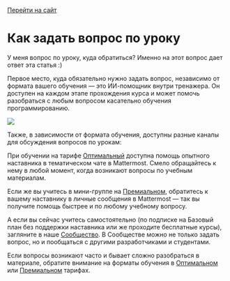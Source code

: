 [Перейти на сайт](https://ru.hexlet.io)

# Как задать вопрос по уроку

У меня вопрос по уроку, куда обратиться? Именно на этот вопрос дает ответ эта статья :)

Первое место, куда обязательно нужно задать вопрос, независимо от формата вашего обучения — это ИИ-помощник внутри тренажера. Он доступен на каждом этапе прохождения курса и может помочь разобраться с любым вопросом касательно обучения программированию.

![](https://files.carrotquest.app/knowledge-bases-images/articles/64033/64033-1746018332943-p007wtmd.png)

Также, в зависимости от формата обучения, доступны разные каналы для обсуждения вопросов по урокам:

При обучении на тарифе [Оптимальный](https://help.hexlet.io/article/20504) доступна помощь опытного наставника в тематическом чате в Mattermost. Смело обращайтесь к нему в любой момент, когда возникают вопросы по учебным материалам.

Если же вы учитесь в мини-группе на [Премиальном](https://help.hexlet.io/article/20505), обратитесь к вашему наставнику в личные сообщения в Mattermost — так вы получите помощь быстрее и по любому учебному вопросу.

А если вы сейчас учитесь самостоятельно (по подписке на Базовый план без поддержки наставника или же проходите бесплатные курсы), загляните в наше [Сообщество](https://help.hexlet.io/article/20443). В Сообществе можно не только задать вопрос, но и пообщаться с другими разработчиками и студентами.

Если вопросы возникают часто и бывает сложно разобраться в материале, обратите внимание на форматы обучения в [Оптимальном](https://help.hexlet.io/article/20504) или [Премиальном](https://help.hexlet.io/article/20505) тарифах.
